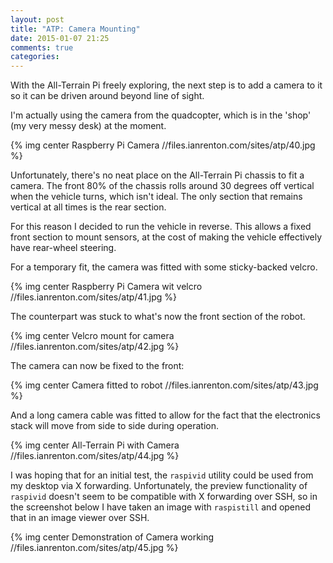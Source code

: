 ```yaml
---
layout: post
title: "ATP: Camera Mounting"
date: 2015-01-07 21:25
comments: true
categories: 
---
```


With the All-Terrain Pi freely exploring, the next step is to add a camera to it so it can be driven around beyond line of sight.

I'm actually using the camera from the quadcopter, which is in the 'shop' (my very messy desk) at the moment.

{% img center Raspberry Pi Camera //files.ianrenton.com/sites/atp/40.jpg %}

Unfortunately, there's no neat place on the All-Terrain Pi chassis to fit a camera. The front 80% of the chassis rolls around 30 degrees off vertical when the vehicle turns, which isn't ideal. The only section that remains vertical at all times is the rear section.

For this reason I decided to run the vehicle in reverse. This allows a fixed front section to mount sensors, at the cost of making the vehicle effectively have rear-wheel steering.

For a temporary fit, the camera was fitted with some sticky-backed velcro.

{% img center Raspberry Pi Camera wit velcro //files.ianrenton.com/sites/atp/41.jpg %}

The counterpart was stuck to what's now the front section of the robot.

{% img center Velcro mount for camera //files.ianrenton.com/sites/atp/42.jpg %}

The camera can now be fixed to the front:

{% img center Camera fitted to robot //files.ianrenton.com/sites/atp/43.jpg %}

And a long camera cable was fitted to allow for the fact that the electronics stack will move from side to side during operation.

{% img center All-Terrain Pi with Camera //files.ianrenton.com/sites/atp/44.jpg %}

I was hoping that for an initial test, the `raspivid` utility could be used from my desktop via X forwarding. Unfortunately, the preview functionality of `raspivid` doesn't seem to be compatible with X forwarding over SSH, so in the screenshot below I have taken an image with `raspistill` and opened that in an image viewer over SSH.

{% img center Demonstration of Camera working //files.ianrenton.com/sites/atp/45.jpg %}
